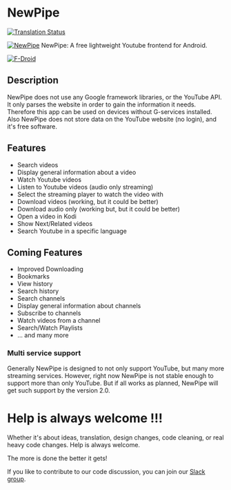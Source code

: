 # NewPipe

[![Translation Status](https://hosted.weblate.org/widgets/NewPipe/-/svg-badge.svg)](https://hosted.weblate.org/engage/NewPipe/)

[![NewPipe](https://f-droid.org/repo/icons/org.schabi.newpipe.5.png)](http://dasochan.nl/newpipe/)
NewPipe: A free lightweight Youtube frontend for Android.

[![F-Droid](https://f-droid.org/wiki/images/0/06/F-Droid-button_get-it-on.png)](https://f-droid.org/repository/browse/?fdfilter=newpipe&fdid=org.schabi.newpipe)

## Description

NewPipe does not use any Google framework libraries, or the YouTube API. It only parses the website in order to gain the information it needs. Therefore this app can be used on devices without G-services installed. Also NewPipe does not store data on the YouTube website (no login), and it's free software.

## Features

* Search videos
* Display general information about a video
* Watch Youtube videos
* Listen to Youtube videos (audio only streaming)
* Select the streaming player to watch the video with
* Download videos (working, but it could be better)
* Download audio only (working but, but it could be better)
* Open a video in Kodi
* Show Next/Related videos
* Search Youtube in a specific language

## Coming Features

* Improved Downloading
* Bookmarks
* View history
* Search history
* Search channels
* Display general information about channels
* Subscribe to channels
* Watch videos from a channel
* Search/Watch Playlists
* ... and many more

### Multi service support
Generally NewPipe is designed to not only support YouTube, but many more streaming services. However, right now NewPipe is not stable enough to support more than only YouTube. But if all works as planned, NewPipe will get such support by the version 2.0.

# Help is always welcome !!!
Whether it's about ideas, translation, design changes, code cleaning, or real heavy code changes. Help is always welcome.

The more is done the better it gets!

If you like to contribute to our code discussion, you can join our [Slack group](http://invite.chschtsch.ml/).
